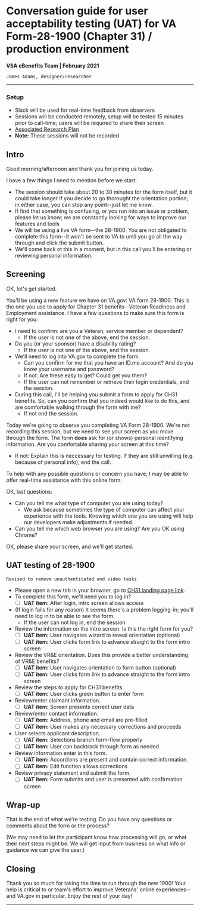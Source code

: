 # Conversation guide for user acceptability testing (UAT) for VA Form-28-1900 (Chapter 31) / production environment
**VSA eBenefits Team | February 2021**

`James Adams, designer/researcher`

---

### Setup
- Slack will be used for real-time feedback from observers
- Sessions will be conducted remotely, setup will be tested 15 minutes prior to call-time; users will be required to share their screen
- [Associated Research Plan](https://github.com/department-of-veterans-affairs/va.gov-team/blob/master/teams/vsa/teams/ebenefits/features/apply-vre-ch31/research-design/uat/ch31-uat-research-plan.md)
- **Note:** These sessions will not be recorded

## Intro
Good morning/afternoon and thank you for joining us today.

I have a few things I need to mention before we start:
- The session should take about 20 to 30 minutes for the form itself, but it could take longer if you decide to go thorought the orientation portion; in either case, you can stop any point--just let me know. 
- If find that something is confusing, or you run into an issue or problem, please let us know; we are constantly looking for ways to improve our features and tools
- We will be using a live VA form--the 28-1900. You are not obligated to complete this form--it won't be sent to VA to until you go all the way through and click the submit button.
- We'll come back ot this in a moment, but in this call you'll be entering or reviewing personal information.

## Screening
OK, let's get started.

You'll be using a new feature we have on VA.gov: VA form 28-1900. This is the one you use to apply for Chapter 31 benefits--Veteran Readiness and Employment assistance. I have a few questions to make sure this form is right for you:
- I need to confirm: are you a Veteran, service member or dependent?
  - If the user is not one of the above, end the session.
- Do you (or your sponsor) have a disability rating?
  - If the user is not one of the above, end the session.
- We'll need to log into VA.gov to complete the form.
  - Can you confirm for me that you have an ID.me account? And do you know your username and password? 
  - If not: Are these easy to get? Could get you them?
  - If the user can not remember or retrieve their login credentials, end the session.
- During this call, I'll be helping you submit a form to apply for CH31 benefits. So, can you confirm that you indeed would like to do this, and are comfortable walking through the form with me?
  - If not end the session.

Today we're going to observe you completing VA Form 28-1900. We're not recording this session, but we need to see your screen as you move through the form. The form **does** ask for (or shows) personal identifying information. Are you comfortable sharing your screen at this time?
- If not: Explain this is neccessary for testing. If they are still unwilling (e.g. because of personal info), end the call.

To help with any possible questions or concern you have, I may be able to offer real-time assistance with this online form.

OK, last questions:
- Can you tell me what type of computer you are using today?
  - We ask because sometimes the type of computer can affect your experience with the tools. Knowing which one you are using will help our developers make adjustments if needed.
- Can you tell me which web browser you are using? Are you OK using Chrome?

OK, please share your screen, and we'll get started.

## UAT testing of 28-1900

`Revised to remove unauthenticated and video tasks`

- Please open a new tab in your browser, go to [CH31 landing page link]().
- To complete this form, we'll need you to log in?
  - [ ] **UAT item:** After login, intro screen allows access
- (If login fails for any reason) It seems there's a problem logging-in; you'll need to log in to be able to see the form.
  - If the user can not log in, end the session
- Review the information on the intro screen. Is this the right form for you?
  - [ ] **UAT item:** User navigates wizard to reveal orientation (optional)
  - [ ] **UAT item:** User clicks form link to advance straight to the form intro screen
- Review the VR&E orientation. Does this provide a better understanding of VR&E benefits?
  - [ ] **UAT item:** User navigates orientation to form button (optional)
  - [ ] **UAT item:** User clicks form link to advance straight to the form intro screen
- Review the steps to apply for CH31 benefits. 
  - [ ] **UAT item:** User clicks green button to enter form  
- Review/enter claimant information.
  - [ ] **UAT item:** Screen presents correct user data
- Review/enter contact information.
  - [ ] **UAT item:** Address, phone and email are pre-filled
  - [ ] **UAT item:** User makes any necessary corrections and proceeds
- User selects applicant description.
  - [ ] **UAT item:** Selections branch form-flow properly
  - [ ] **UAT item:** User can backtrack through form as needed
- Review information enter in this form.
  - [ ] **UAT item:** Accordions are present and contain correct information.
  - [ ] **UAT item:** Edit function allows corrections
- Review privacy statement and submit the form.
  - [ ] **UAT item:** Form submits and user is presented with confirmation screen

## Wrap-up
That is the end of what we're testing. Do you have any questions or comments about the form or the process?

(We may need to let the participant know how processing will go, or what their next steps might be. We will get input from business on what info or guidance we can give the user.) 

## Closing
Thank you so much for taking the time to run through the new 1900! Your help is critical to or team's effort to improve Veterans' online experiences--and VA.gov in particular. Enjoy the rest of your day!

---
